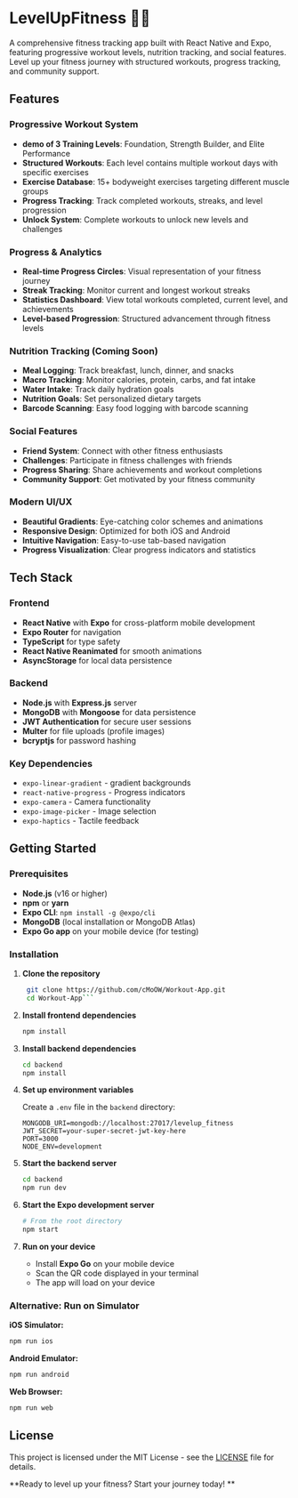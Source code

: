 # LevelUpFitness 🏋️‍♀️

A comprehensive fitness tracking app built with React Native and Expo, featuring progressive workout levels, nutrition tracking, and social features. Level up your fitness journey with structured workouts, progress tracking, and community support.

## Features

### **Progressive Workout System**
- **demo of 3 Training Levels**: Foundation, Strength Builder, and Elite Performance
- **Structured Workouts**: Each level contains multiple workout days with specific exercises
- **Exercise Database**: 15+ bodyweight exercises targeting different muscle groups
- **Progress Tracking**: Track completed workouts, streaks, and level progression
- **Unlock System**: Complete workouts to unlock new levels and challenges

###  **Progress & Analytics**
- **Real-time Progress Circles**: Visual representation of your fitness journey
- **Streak Tracking**: Monitor current and longest workout streaks
- **Statistics Dashboard**: View total workouts completed, current level, and achievements
- **Level-based Progression**: Structured advancement through fitness levels

###  **Nutrition Tracking** (Coming Soon)
- **Meal Logging**: Track breakfast, lunch, dinner, and snacks
- **Macro Tracking**: Monitor calories, protein, carbs, and fat intake
- **Water Intake**: Track daily hydration goals
- **Nutrition Goals**: Set personalized dietary targets
- **Barcode Scanning**: Easy food logging with barcode scanning

###  **Social Features**
- **Friend System**: Connect with other fitness enthusiasts
- **Challenges**: Participate in fitness challenges with friends
- **Progress Sharing**: Share achievements and workout completions
- **Community Support**: Get motivated by your fitness community

###  **Modern UI/UX**
- **Beautiful Gradients**: Eye-catching color schemes and animations
- **Responsive Design**: Optimized for both iOS and Android
- **Intuitive Navigation**: Easy-to-use tab-based navigation
- **Progress Visualization**: Clear progress indicators and statistics

##  Tech Stack

### Frontend
- **React Native** with **Expo** for cross-platform mobile development
- **Expo Router** for navigation
- **TypeScript** for type safety
- **React Native Reanimated** for smooth animations
- **AsyncStorage** for local data persistence

### Backend
- **Node.js** with **Express.js** server
- **MongoDB** with **Mongoose** for data persistence
- **JWT Authentication** for secure user sessions
- **Multer** for file uploads (profile images)
- **bcryptjs** for password hashing

### Key Dependencies
- `expo-linear-gradient` - gradient backgrounds
- `react-native-progress` - Progress indicators
- `expo-camera` - Camera functionality
- `expo-image-picker` - Image selection
- `expo-haptics` - Tactile feedback

##  Getting Started

### Prerequisites
- **Node.js** (v16 or higher)
- **npm** or **yarn**
- **Expo CLI**: `npm install -g @expo/cli`
- **MongoDB** (local installation or MongoDB Atlas)
- **Expo Go app** on your mobile device (for testing)

### Installation

1. **Clone the repository**
   ```bash 
    git clone https://github.com/cMoOW/Workout-App.git
    cd Workout-App```

2. **Install frontend dependencies**
   ```bash
   npm install
   ```

3. **Install backend dependencies**
   ```bash
   cd backend
   npm install
   ```

4. **Set up environment variables**
   
   Create a `.env` file in the `backend` directory:
   ```env
   MONGODB_URI=mongodb://localhost:27017/levelup_fitness
   JWT_SECRET=your-super-secret-jwt-key-here
   PORT=3000
   NODE_ENV=development
   ```

5. **Start the backend server**
   ```bash
   cd backend
   npm run dev
   ```


6. **Start the Expo development server**
   ```bash
   # From the root directory
   npm start
   ```

7. **Run on your device**
   - Install **Expo Go** on your mobile device
   - Scan the QR code displayed in your terminal
   - The app will load on your device

### Alternative: Run on Simulator

**iOS Simulator:**
```bash
npm run ios
```

**Android Emulator:**
```bash
npm run android
```

**Web Browser:**
```bash
npm run web
```

## License

This project is licensed under the MIT License - see the [LICENSE](LICENSE) file for details.

**Ready to level up your fitness? Start your journey today! **
